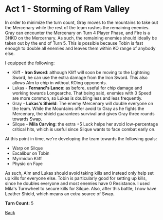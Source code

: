 # Act 1 - Storming of Ram Valley

In order to minimize the turn count, Gray moves to the mountains to take out the Mercenary while the rest of the team rushes the remaining enemies. Gray can encounter the Mercenary on Turn 4 Player Phase, and Fire is a 3HKO on the Mercernary. As such, the remaining enemies should ideally be taken out by the end of Turn 5. This is possible because Tobin is fast enough to double all enemies and leaves them within KO range of anybody else.

I equipped the following:

- Kliff - **Iron Sword**: although Kliff will soon be moving to the Lightning Sword, he can use the extra damage from the Iron Sword. This also allows Alm to chip in without KOing opponents.
- Lukas - **Fernand's Lance**: as before, useful for chip damage and working towards Longearche. That being said, enemies with 3 Speed are more common, so Lukas is doubling less and less frequently.
- Gray - **Lukas's Shield**: The enemy Mercenary will double everyone on the team. While the Mountains offer avoid to Gray as he fights the Mercenary, the shield guarantees survival and gives Gray three rounds towards Swap.
- Silque - **Mila Carving**: the extra +5 Luck helps her avoid low-percentage critical hits, which is useful since Silque wants to face combat early on.

At this point in time, we're developing the team towards the following goals:

- Warp on Silque
- Excalibur on Tobin
- Myrmidon Kliff
- Physic on Faye

As such, Alm and Lukas should avoid taking kills and instead only help set up kills for everyone else. Tobin is particularly good for setting up kills, since he doubles everyone and most enemies have 0 Resistance. I used Mila's Turnwheel to secure kills for Silque. Also, after this battle, I now have Leather Shield, which means an extra source of Swap.

**Turn Count:** 5

[Back](../README.md)
